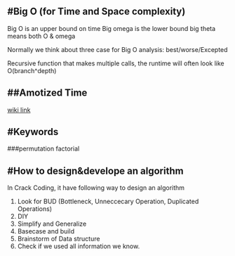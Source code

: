#Big O (for Time and Space complexity)
---
Big O is an upper bound on time
Big omega is the lower bound
big theta means both O & omega

Normally we think about three case for Big O analysis: best/worse/Excepted

Recursive function that makes multiple calls, the runtime will often look like O(branch^depth)

##Amotized Time 
---
[wiki link](https://en.wikipedia.org/wiki/Amortized_analysis)


#Keywords
---
###permutation factorial 

#How to design&develope an algorithm
---
In Crack Coding, it have following way to design an algorithm
1) Look for BUD (Bottleneck, Unneccecary Operation, Duplicated Operations)
2) DIY
3) Simplify and Generalize
4) Basecase and build
5) Brainstorm of Data structure
6) Check if we used all information we know.
